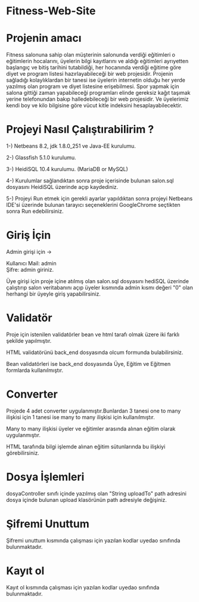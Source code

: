 # Fitness-Web-Site

# Projenin amacı 

 Fitness salonuna sahip olan müşterinin salonunda verdiği eğitimleri o eğitimlerin hocalarını, üyelerin bilgi kayıtlarını ve 
aldığı eğitimleri ayrıyetten başlangıç ve bitiş tarihini tutabildiği, her hocanında verdiği eğitime göre diyet ve program listesi hazırlayabileceği
bir web projesidir.
Projenin sağladığı kolaylıklardan bir tanesi ise üyelerin internetin olduğu her yerde yazılmış olan program ve diyet listesine erişebilmesi.
Spor yapmak için salona gittiği zaman yapabileceği programları elinde gereksiz kağıt taşımak yerine telefonundan bakıp halledebileceği bir web projesidir.
Ve üyelerimiz kendi boy ve kilo bilgisine göre vücut kitle indeksini hesaplayabilecektir.

# Projeyi Nasıl Çalıştırabilirim ?  

1-) Netbeans 8.2, jdk 1.8.0_251 ve Java-EE kurulumu.

2-) Glassfish 5.1.0 kurulumu.

3-) HeidiSQL 10.4 kurulumu. (MariaDB or MySQL)

4-) Kurulumlar sağlandıktan sonra proje içerisinde bulunan salon.sql dosyasını HeidiSQL üzerinde açıp kaydediniz.

5-) Projeyi Run etmek için gerekli ayarlar yapıldıktan sonra projeyi Netbeans IDE'si üzerinde bulunan tarayıcı seçeneklerini GoogleChrome seçtikten sonra Run edebilirsiniz.

# Giriş İçin 

Admin girişi için -> 

Kullanıcı Mail: admin  
Şifre: admin  giriniz.

Üye girişi için proje içine atılmış olan salon.sql dosyasını hediSQL üzerinde çalıştırıp salon veritabanını açıp üyeler kısmında
admin kısmı değeri "0" olan herhangi bir üyeyle giriş yapabilirsiniz.

# Validatör

Proje için istenilen validatörler bean ve html tarafı olmak üzere iki farklı şekilde yapılmıştır. 

HTML validatörünü back_end dosyasında olcum formunda bulabilirsiniz.

Bean validatörleri ise back_end dosyasında Üye, Eğitim ve Eğitmen formlarda kullanılmıştır.

# Converter

Projede 4 adet converter uygulanmıştır.Bunlardan 3 tanesi one to many ilişkisi için 1 tanesi ise many to many ilişkisi için kullanılmıştır.

Many to many ilişkisi üyeler ve eğitimler arasında alınan eğitim olarak uygulanmıştır.

HTML tarafında bilgi işlemde alınan eğitim sütunlarında bu ilişkiyi görebilirsiniz.

# Dosya İşlemleri

dosyaController sınıfı içinde yazılmış olan "String uploadTo" path adresini dosya içinde bulunan upload klasörünün path adresiyle değişiniz.

# Şifremi Unuttum 

Şifremi unuttum kısmında çalışması için yazılan kodlar uyedao sınıfında bulunmaktadır.

# Kayıt ol 

Kayıt ol kısmında çalışması için yazılan kodlar uyedao sınıfında bulunmaktadır.
